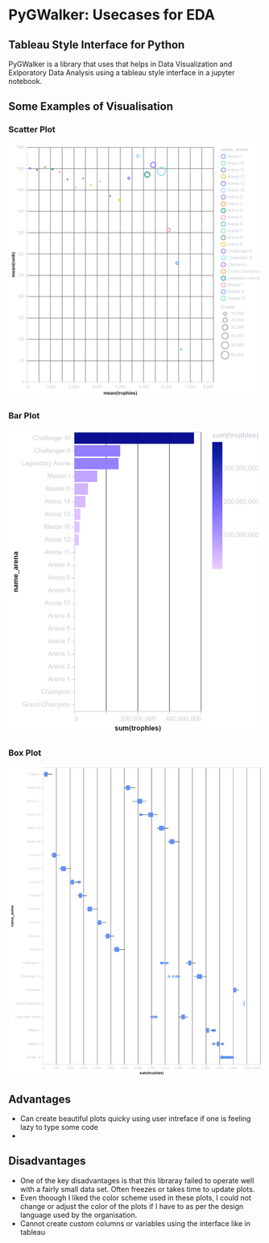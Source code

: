 # PyGWalker: Usecases for EDA 

## Tableau Style Interface for Python
PyGWalker is a library that uses that helps in Data Visualization and Exlporatory Data Analysis using a tableau style interface in a jupyter notebook.

## Some Examples of Visualisation

### Scatter Plot
![](chart2.png)

### Bar Plot
![](chart3.png)

### Box Plot
![](chart4.png)

<!-- ### Scatter Plot
![](chart2.png) -->

## Advantages
* Can create beautiful plots quicky using user intreface if one is feeling lazy to type some code
* 


## Disadvantages
* One of the key disadvantages is that this libraray failed to operate well with a fairly small data set. Often freezes or takes time to update plots.
* Even thoough I liked the color scheme used in these plots, I could not change or adjust the color of the plots if I have to as per the design language used by the organisation.
* Cannot create custom columns or variables using the interface like in tableau

